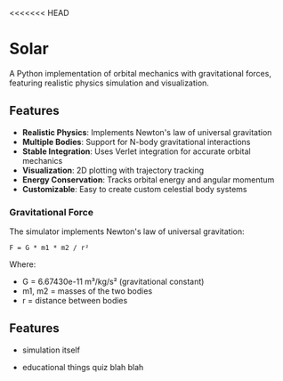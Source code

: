 <<<<<<< HEAD
# Solar

A Python implementation of orbital mechanics with gravitational forces, featuring realistic physics simulation and visualization.

## Features

- **Realistic Physics**: Implements Newton's law of universal gravitation
- **Multiple Bodies**: Support for N-body gravitational interactions
- **Stable Integration**: Uses Verlet integration for accurate orbital mechanics
- **Visualization**: 2D plotting with trajectory tracking
- **Energy Conservation**: Tracks orbital energy and angular momentum
- **Customizable**: Easy to create custom celestial body systems


### Gravitational Force
The simulator implements Newton's law of universal gravitation:
```
F = G * m1 * m2 / r²
```

Where:
- G = 6.67430e-11 m³/kg/s² (gravitational constant)
- m1, m2 = masses of the two bodies
- r = distance between bodies


## Features

- simulation itself

- educational things quiz blah blah